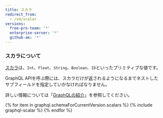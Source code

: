 ```yaml
---
title: スカラ
redirect_from:
  - /v4/scalar
versions:
  free-pro-team: '*'
  enterprise-server: '*'
  github-ae: '*'
---
```


### スカラについて

[スカラ](https://graphql.github.io/graphql-spec/June2018/#sec-Scalars)は、`Int`、`Float`、`String`、`Boolean`、`ID`といったプリミティブな値です。

GraphQL APIを呼ぶ際には、スカラだけが返されるようになるまでネストしたサブフィールドを指定していかなければなりません。

詳しい情報については「[GraphQLの紹介](/v4/guides/intro-to-graphql#field)」を参照してください。

{% for item in graphql.schemaForCurrentVersion.scalars %}
  {% include graphql-scalar %}
{% endfor %}
